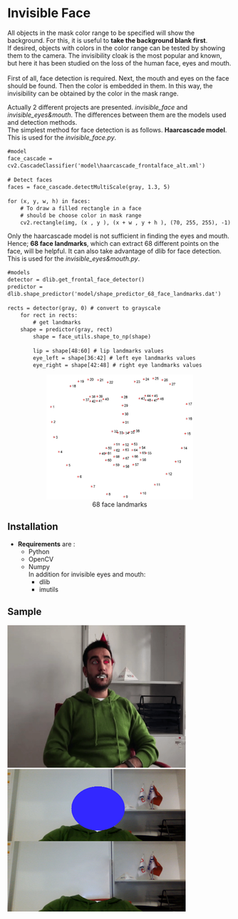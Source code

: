 # Invisible Face

All objects in the mask color range to be specified will show the background. For this, it is useful to **take the background blank first**.<br> If desired, objects with colors in the color range can be tested by showing them to the camera. The invisibility cloak is the most popular and known, but here it has been studied on the loss of the human face, eyes and mouth.<br><br>
First of all, face detection is required. Next, the mouth and eyes on the face should be found. Then the color is embedded in them. In this way, the invisibility can be obtained by the color in the mask range.

Actually 2 different projects are presented. *invisible_face* and *invisible_eyes&mouth*. The differences between them are the models used and detection methods. <br>
The simplest method for face detection is as follows. **Haarcascade model**. This is used for the *invisible_face.py*.
``` 
#model
face_cascade = cv2.CascadeClassifier('model\haarcascade_frontalface_alt.xml')

# Detect faces
faces = face_cascade.detectMultiScale(gray, 1.3, 5)

for (x, y, w, h) in faces:
    # To draw a filled rectangle in a face
    # should be choose color in mask range
    cv2.rectangle(img, (x , y ), (x + w , y + h ), (70, 255, 255), -1)
```
Only the haarcascade model is not sufficient in finding the eyes and mouth. Hence; **68 face landmarks**, which can extract 68 different points on the face, will be helpful. It can also take advantage of dlib for face detection. This is used for the *invisible_eyes&mouth.py*.
```
#models
detector = dlib.get_frontal_face_detector()
predictor = dlib.shape_predictor('model/shape_predictor_68_face_landmarks.dat')

rects = detector(gray, 0) # convert to grayscale
    for rect in rects:
    	# get landmarks 
	shape = predictor(gray, rect) 
        shape = face_utils.shape_to_np(shape) 

        lip = shape[48:60] # lip landmarks values
        eye_left = shape[36:42] # left eye landmarks values
        eye_right = shape[42:48] # right eye landmarks values
```
<p align="center">
<img src="facial_landmarks_68.jpg" width="330" height="280" ><br> 
68 face landmarks
</p>	

## Installation


* **Requirements** are :
  * Python
  * OpenCV
  * Numpy <br>
	In addition for invisible eyes and mouth: 
	* dlib
	* imutils
	
## Sample
<img src="invisible.gif" width="400" height="320">  <img src="invisible.jpg" width="400" height="320">
